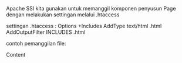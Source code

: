 Apache SSI
  kita gunakan untuk memanggil komponen penyusun Page dengan melakukan settingan melalui .htaccess

  settingan .htaccess :
    Options +Includes
    AddType text/html .html
    AddOutputFilter INCLUDES .html
  
  contoh pemanggilan file:
  <body>
    <!--#include file="./header.html" -->
      Content
    <!--#include file="./footer.html" -->
  </body>